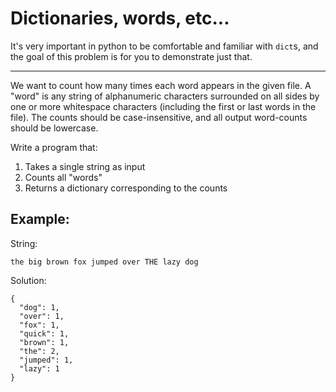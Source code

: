 # Dictionaries, words, etc...
It's very important in python to be comfortable and familiar with `dict`s, and the goal of this
problem is for you to demonstrate just that.

--------------------

We want to count how many times each word appears in the given file. A "word" is any string
of alphanumeric characters surrounded on all sides by one or more whitespace characters (including
the first or last words in the file). The counts should be case-insensitive, and all output word-counts 
should be lowercase.

Write a program that:
1. Takes a single string as input
2. Counts all "words"
3. Returns a dictionary corresponding to the counts

## Example:
String:
```
the big brown fox jumped over THE lazy dog
```
Solution:
```
{
  "dog": 1,
  "over": 1,
  "fox": 1,
  "quick": 1,
  "brown": 1,
  "the": 2,
  "jumped": 1,
  "lazy": 1
}
```